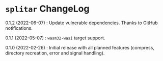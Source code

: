 # `splitar` ChangeLog

0.1.2 (2022-06-07)
: Update vulnerable dependencies.  Thanks to GitHub notifications.

0.1.1 (2022-05-07)
: `wasm32-wasi` target support.

0.1.0 (2022-02-26)
: Initial release with all planned features (compress, directory
  recreation, error and signal handling).

